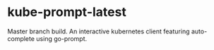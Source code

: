 # kube-prompt-latest
Master branch build.
An interactive kubernetes client featuring auto-complete using go-prompt.
